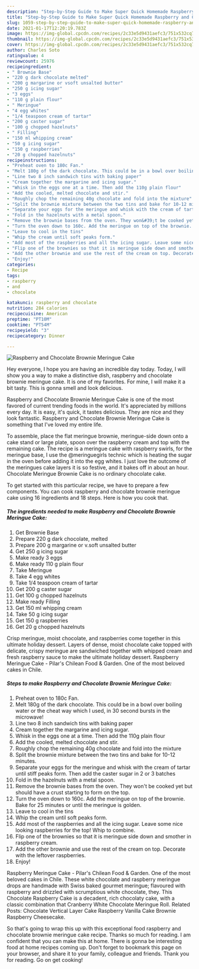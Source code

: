 ```yaml
---
description: "Step-by-Step Guide to Make Super Quick Homemade Raspberry and Chocolate Brownie Meringue Cake"
title: "Step-by-Step Guide to Make Super Quick Homemade Raspberry and Chocolate Brownie Meringue Cake"
slug: 1059-step-by-step-guide-to-make-super-quick-homemade-raspberry-and-chocolate-brownie-meringue-cake
date: 2021-01-17T12:20:19.783Z
image: https://img-global.cpcdn.com/recipes/2c33e5d9431aefc3/751x532cq70/raspberry-and-chocolate-brownie-meringue-cake-recipe-main-photo.jpg
thumbnail: https://img-global.cpcdn.com/recipes/2c33e5d9431aefc3/751x532cq70/raspberry-and-chocolate-brownie-meringue-cake-recipe-main-photo.jpg
cover: https://img-global.cpcdn.com/recipes/2c33e5d9431aefc3/751x532cq70/raspberry-and-chocolate-brownie-meringue-cake-recipe-main-photo.jpg
author: Charles Soto
ratingvalue: 4
reviewcount: 25976
recipeingredient:
- " Brownie Base"
- "220 g dark chocolate melted"
- "200 g margarine or vsoft unsalted butter"
- "250 g icing sugar"
- "3 eggs"
- "110 g plain flour"
- " Meringue"
- "4 egg whites"
- "1/4 teaspoon cream of tartar"
- "200 g caster sugar"
- "100 g chopped hazelnuts"
- " Filling"
- "150 ml whipping cream"
- "50 g icing sugar"
- "150 g raspberries"
- "20 g chopped hazelnuts"
recipeinstructions:
- "Preheat oven to 180c Fan."
- "Melt 180g of the dark chocolate. This could be in a bowl over boiling water or the cheat way which I used, in 30 second bursts in the microwave!"
- "Line two 8 inch sandwich tins with baking paper"
- "Cream together the margarine and icing sugar."
- "Whisk in the eggs one at a time. Then add the 110g plain flour"
- "Add the cooled, melted chocolate and stir."
- "Roughly chop the remaining 40g chocolate and fold into the mixture"
- "Split the brownie mixture between the two tins and bake for 10-12 minutes."
- "Separate your eggs for the meringue and whisk with the cream of tartar until stiff peaks form. Then add the caster sugar in 2 or 3 batches"
- "Fold in the hazelnuts with a metal spoon."
- "Remove the brownie bases from the oven. They won&#39;t be cooked yet but should have a crust starting to form on the top."
- "Turn the oven down to 160c. Add the meringue on top of the brownie. Bake for 25 minutes or until the meringue is golden."
- "Leave to cool in the tins"
- "Whip the cream until soft peaks form."
- "Add most of the raspberries and all the icing sugar. Leave some nice looking raspberries for the top! Whip to combine."
- "Flip one of the brownies so that it is meringue side down and smother in raspberry cream."
- "Add the other brownie and use the rest of the cream on top. Decorate with the leftover raspberries."
- "Enjoy!"
categories:
- Recipe
tags:
- raspberry
- and
- chocolate

katakunci: raspberry and chocolate 
nutrition: 284 calories
recipecuisine: American
preptime: "PT10M"
cooktime: "PT54M"
recipeyield: "3"
recipecategory: Dinner

---
```



![Raspberry and Chocolate Brownie Meringue Cake](https://img-global.cpcdn.com/recipes/2c33e5d9431aefc3/751x532cq70/raspberry-and-chocolate-brownie-meringue-cake-recipe-main-photo.jpg)

Hey everyone, I hope you are having an incredible day today. Today, I will show you a way to make a distinctive dish, raspberry and chocolate brownie meringue cake. It is one of my favorites. For mine, I will make it a bit tasty. This is gonna smell and look delicious.

Raspberry and Chocolate Brownie Meringue Cake is one of the most favored of current trending foods in the world. It's appreciated by millions every day. It is easy, it's quick, it tastes delicious. They are nice and they look fantastic. Raspberry and Chocolate Brownie Meringue Cake is something that I've loved my entire life.

To assemble, place the flat meringue brownie, meringue-side down onto a cake stand or large plate, spoon over the raspberry cream and top with the remaining cake. The recipe is a meringue cake with raspberry swirls, for the meringue base, I use the @meringuegirls technic which is heating the sugar in the oven before adding it into the egg whites. I just love the outcome of the meringues cake layers it is so festive, and it bakes off in about an hour. Chocolate Meringue Brownie Cake is no ordinary chocolate cake.


To get started with this particular recipe, we have to prepare a few components. You can cook raspberry and chocolate brownie meringue cake using 16 ingredients and 18 steps. Here is how you cook that.

<!--inarticleads1-->

##### The ingredients needed to make Raspberry and Chocolate Brownie Meringue Cake:

1. Get  Brownie Base
1. Prepare 220 g dark chocolate, melted
1. Prepare 200 g margarine or v.soft unsalted butter
1. Get 250 g icing sugar
1. Make ready 3 eggs
1. Make ready 110 g plain flour
1. Take  Meringue
1. Take 4 egg whites
1. Take 1/4 teaspoon cream of tartar
1. Get 200 g caster sugar
1. Get 100 g chopped hazelnuts
1. Make ready  Filling
1. Get 150 ml whipping cream
1. Take 50 g icing sugar
1. Get 150 g raspberries
1. Get 20 g chopped hazelnuts


Crisp meringue, moist chocolate, and raspberries come together in this ultimate holiday dessert. Layers of dense, moist chocolate cake topped with delicate, crispy meringue are sandwiched together with whipped cream and fresh raspberry sauce to make the ultimate holiday dessert. Raspberry Meringue Cake - Pilar&#39;s Chilean Food &amp; Garden. One of the most beloved cakes in Chile. 

<!--inarticleads2-->

##### Steps to make Raspberry and Chocolate Brownie Meringue Cake:

1. Preheat oven to 180c Fan.
1. Melt 180g of the dark chocolate. This could be in a bowl over boiling water or the cheat way which I used, in 30 second bursts in the microwave!
1. Line two 8 inch sandwich tins with baking paper
1. Cream together the margarine and icing sugar.
1. Whisk in the eggs one at a time. Then add the 110g plain flour
1. Add the cooled, melted chocolate and stir.
1. Roughly chop the remaining 40g chocolate and fold into the mixture
1. Split the brownie mixture between the two tins and bake for 10-12 minutes.
1. Separate your eggs for the meringue and whisk with the cream of tartar until stiff peaks form. Then add the caster sugar in 2 or 3 batches
1. Fold in the hazelnuts with a metal spoon.
1. Remove the brownie bases from the oven. They won&#39;t be cooked yet but should have a crust starting to form on the top.
1. Turn the oven down to 160c. Add the meringue on top of the brownie. Bake for 25 minutes or until the meringue is golden.
1. Leave to cool in the tins
1. Whip the cream until soft peaks form.
1. Add most of the raspberries and all the icing sugar. Leave some nice looking raspberries for the top! Whip to combine.
1. Flip one of the brownies so that it is meringue side down and smother in raspberry cream.
1. Add the other brownie and use the rest of the cream on top. Decorate with the leftover raspberries.
1. Enjoy!


Raspberry Meringue Cake - Pilar&#39;s Chilean Food &amp; Garden. One of the most beloved cakes in Chile. These white chocolate and raspberry meringue drops are handmade with Swiss baked gourmet meringue; flavoured with raspberry and drizzled with scrumptious white chocolate, they. This Chocolate Raspberry Cake is a decadent, rich chocolaty cake, with a classic combination that Cranberry White Chocolate Meringue Roll. Related Posts: Chocolate Vertical Layer Cake Raspberry Vanilla Cake Brownie Raspberry Cheesecake. 

So that's going to wrap this up with this exceptional food raspberry and chocolate brownie meringue cake recipe. Thanks so much for reading. I am confident that you can make this at home. There is gonna be interesting food at home recipes coming up. Don't forget to bookmark this page on your browser, and share it to your family, colleague and friends. Thank you for reading. Go on get cooking!
